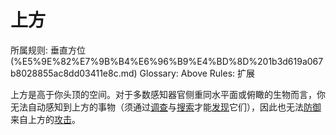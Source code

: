 # 上方

所属规则: 垂直方位 (%E5%9E%82%E7%9B%B4%E6%96%B9%E4%BD%8D%201b3d619a067b8028855ac8dd03411e8c.md)
Glossary: Above
Rules: 扩展

上方是高于你头顶的空间。对于多数感知器官侧重同水平面或俯瞰的生物而言，你无法自动感知到上方的事物（须通过[调查](%E8%B0%83%E6%9F%A5%201b3d619a067b80bf9787e494961fe83b.md)与[搜索](%E6%90%9C%E7%B4%A2%201b3d619a067b80348690db174dd24f18.md)才能[发现](%E5%8F%91%E7%8E%B0%201b3d619a067b8030b4b1d1eba3a2e1a6.md)它们），因此也无法[防御](%E9%98%B2%E5%BE%A1%201b4d619a067b80c1b469edf3fc8d5ea0.md)来自上方的[攻击](%E6%94%BB%E5%87%BB%201b5d619a067b80ab8482e091a267f3f3.md)。